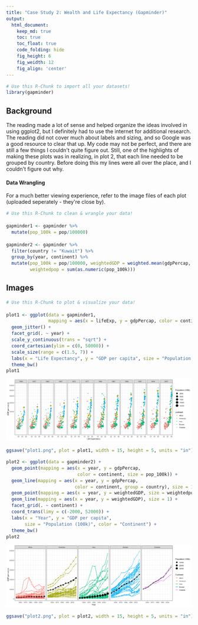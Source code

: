 ```yaml
---
title: "Case Study 2: Wealth and Life Expectancy (Gapminder)"
output:
  html_document:  
    keep_md: true
    toc: true
    toc_float: true
    code_folding: hide
    fig_height: 6
    fig_weidth: 12
    fig_align: 'center'
---
```







```r
# Use this R-Chunk to import all your datasets!
library(gapminder)
```

## Background

The reading made a lot of sense and helped organize the ideas involved in using ggplot2, but I definitely had to use the internet for additional research. The reading did not cover much about labels and sizing, and so Google was a good resource to clear that up. My code may not be perfect, and there are still a few things I couldn't quite figure out. Still, one of the highlights of making these plots was in realizing, in plot 2, that each line needed to be grouped by country. Before doing this my lines were all over the place, and I couldn't figure out why.

#### Data Wrangling

For a much better viewing experience, refer to the image files of each plot (uploaded seperately - they're close by).


```r
# Use this R-Chunk to clean & wrangle your data!

gapminder1 <- gapminder %>%
  mutate(pop_100k = pop/100000)

gapminder2 <- gapminder %>%
  filter(country != "Kuwait") %>%
  group_by(year, continent) %>%
  mutate(pop_100k = pop/100000, weightedGDP = weighted.mean(gdpPercap, pop_100k), 
         weightedpop = sum(as.numeric(pop_100k)))
```

## Images


```r
# Use this R-Chunk to plot & visualize your data!

plot1 <- ggplot(data = gapminder1, 
                mapping = aes(x = lifeExp, y = gdpPercap, color = continent, size = pop_100k)) +
  geom_jitter() +
  facet_grid(. ~ year) +
  scale_y_continuous(trans = "sqrt") + 
  coord_cartesian(ylim = c(0, 50000)) +
  scale_size(range = c(1.5, 7)) +
  labs(x = "Life Expectancy", y = "GDP per capita", size = "Population (100k)") +
  theme_bw()
plot1
```

![](case_study_02_files/figure-html/plot1-1.png)<!-- -->

```r
ggsave("plot1.png", plot = plot1, width = 15, height = 5, units = "in")
```


```r
plot2 <- ggplot(data = gapminder2) +
  geom_point(mapping = aes(x = year, y = gdpPercap, 
                           color = continent, size = pop_100k)) +
  geom_line(mapping = aes(x = year, y = gdpPercap, 
                          color = continent, group = country), size = 1) +
  geom_point(mapping = aes(x = year, y = weightedGDP, size = weightedpop)) +
  geom_line(mapping = aes(x = year, y = weightedGDP), size = 1) +
  facet_grid(. ~ continent) +
  coord_trans(limy = c(-2000, 52000)) +
  labs(x = "Year", y = "GDP per capita", 
       size = "Population (100k)", color = "Continent") +
  theme_bw()
plot2
```

![](case_study_02_files/figure-html/plot2-1.png)<!-- -->

```r
ggsave("plot2.png", plot = plot2, width = 15, height = 5, units = "in")
```


